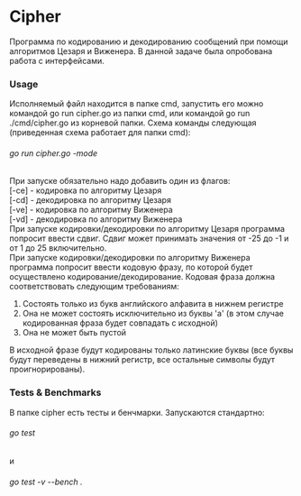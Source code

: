 # Cipher

Программа по кодированию и декодированию сообщений при помощи алгоритмов Цезаря и Виженера. В данной задаче была опробована работа с интерфейсами.  
### Usage  
Исполняемый файл находится в папке cmd, запустить его можно командой go run cipher.go из папки cmd, или командой go run ./cmd/cipher.go из корневой папки. Схема команды следующая (приведенная схема работает для папки cmd):  
###### go run cipher.go -mode
При запуске обязательно надо добавить один из флагов:  
[-ce] - кодировка по алгоритму Цезаря  
[-cd] - декодировка по алгоритму Цезаря  
[-ve] - кодировка по алгоритму Виженера  
[-vd] - декодировка по алгоритму Виженера  
При запуске кодировки/декодировки по алгоритму Цезаря программа попросит ввести сдвиг. Сдвиг может принимать значения от -25 до -1 и от 1 до 25 включительно.  
При запуске кодировки/декодировки по алгоритму Виженера программа попросит ввести кодовую фразу, по которой будет осуществлено кодирование/декодирование. Кодовая фраза должна соответствовать следующим требованиям:  
1) Состоять только из букв английского алфавита в нижнем регистре  
2) Она не может состоять исключительно из буквы 'a' (в этом случае кодированная фраза будет совпадать с исходной)  
3) Она не может быть пустой  

В исходной фразе будут кодированы только латинские буквы (все буквы будут переведены в нижний регистр, все остальные символы будут проигнорированы).  
### Tests & Benchmarks  
В папке cipher есть тесты и бенчмарки. Запускаются стандартно:  
###### go test
и  
###### go test -v --bench .
